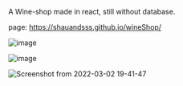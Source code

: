 A Wine-shop made in react, still without database.

page: https://shauandsss.github.io/wineShop/

![image](https://user-images.githubusercontent.com/51674001/156473852-c147aa2f-fd62-47aa-9766-e5bfe7e741d6.png)

![image](https://user-images.githubusercontent.com/51674001/156473900-32b17740-39bc-473b-a2c9-7673e62fe2b8.png)

![Screenshot from 2022-03-02 19-41-47](https://user-images.githubusercontent.com/51674001/156474076-18609d4f-cb91-449f-acec-2e260fd02af1.png)
